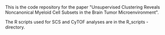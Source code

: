 This is the code repository for the paper "Unsupervised Clustering Reveals Noncanonical Myeloid Cell Subsets in the Brain Tumor Microenvironment".

The R scripts used for SCS and CyTOF analyses are in the R_scripts -directory.

